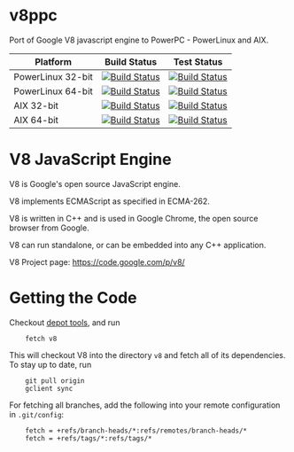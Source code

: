 v8ppc
=====

Port of Google V8 javascript engine to PowerPC - PowerLinux and AIX.

Platform | Build Status | Test Status
---------|--------------|-------------
PowerLinux 32-bit | [![Build Status](http://v8ppc.osuosl.org:8080/buildStatus/icon?job=Build-PowerPC-V8)](http://v8ppc.osuosl.org:8080/job/Build-PowerPC-V8/) | [![Build Status](http://v8ppc.osuosl.org:8080/buildStatus/icon?job=Test-PowerPC-V8)](http://v8ppc.osuosl.org:8080/job/Test-PowerPC-V8/)
PowerLinux 64-bit | [![Build Status](http://v8ppc.osuosl.org:8080/buildStatus/icon?job=Build-PowerPC64-V8)](http://v8ppc.osuosl.org:8080/job/Build-PowerPC64-V8/) | [![Build Status](http://v8ppc.osuosl.org:8080/buildStatus/icon?job=Test-PowerPC64-V8)](http://v8ppc.osuosl.org:8080/job/Test-PowerPC64-V8/)
AIX 32-bit | [![Build Status](http://v8ppc.osuosl.org:8080/buildStatus/icon?job=Build-AIX-V8)](http://v8ppc.osuosl.org:8080/job/Build-AIX-V8/) | [![Build Status](http://v8ppc.osuosl.org:8080/buildStatus/icon?job=Test-AIX-V8)](http://v8ppc.osuosl.org:8080/job/Test-AIX-V8/)
AIX 64-bit | [![Build Status](http://v8ppc.osuosl.org:8080/buildStatus/icon?job=Build-AIX64-V8)](http://v8ppc.osuosl.org:8080/job/Build-AIX64-V8/) | [![Build Status](http://v8ppc.osuosl.org:8080/buildStatus/icon?job=Test-AIX64-V8)](http://v8ppc.osuosl.org:8080/job/Test-AIX64-V8/)

V8 JavaScript Engine
=============

V8 is Google's open source JavaScript engine.

V8 implements ECMAScript as specified in ECMA-262.

V8 is written in C++ and is used in Google Chrome, the open source
browser from Google.

V8 can run standalone, or can be embedded into any C++ application.

V8 Project page: https://code.google.com/p/v8/


Getting the Code
=============

Checkout [depot tools](http://www.chromium.org/developers/how-tos/install-depot-tools), and run

        fetch v8

This will checkout V8 into the directory `v8` and fetch all of its dependencies.
To stay up to date, run

        git pull origin
        gclient sync

For fetching all branches, add the following into your remote
configuration in `.git/config`:

        fetch = +refs/branch-heads/*:refs/remotes/branch-heads/*
        fetch = +refs/tags/*:refs/tags/*

